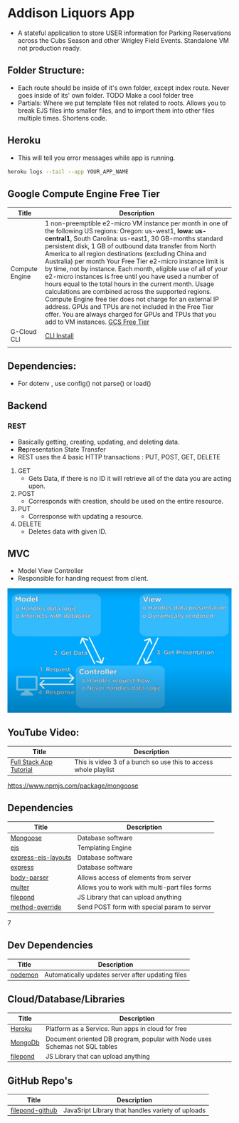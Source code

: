 # Addison Liquors App
- A stateful application to store USER information for Parking Reservations across the Cubs Season and other Wrigley Field Events. Standalone VM not production ready.

## Folder Structure:
- Each route should be inside of it's own folder, except index route. Never goes inside of its' own folder.
TODO Make a cool folder tree
- Partials: Where we put template files not related to roots. Allows you to break EJS files into smaller files, and to import them into other files multiple times. Shortens code.

## Heroku
- This will tell you error messages while app is running. 
``` bash
heroku logs --tail --app YOUR_APP_NAME
```

## Google Compute Engine Free Tier
|Title|Description|
|---------------|-----------|
|Compute Engine	| 1 non-preemptible e2-micro VM instance per month in one of the following US regions: Oregon: us-west1, <b>Iowa: us-central1</b>, South Carolina: us-east1, 30 GB-months standard persistent disk, 1 GB of outbound data transfer from North America to all region destinations (excluding China and Australia) per month Your Free Tier e2-micro instance limit is by time, not by instance. Each month, eligible use of all of your e2-micro instances is free until you have used a number of hours equal to the total hours in the current month. Usage calculations are combined across the supported regions. Compute Engine free tier does not charge for an external IP address. GPUs and TPUs are not included in the Free Tier offer. You are always charged for GPUs and TPUs that you add to VM instances. [GCS Free Tier](https://cloud.google.com/free/docs/free-cloud-features?utm_source=google&utm_medium=email&utm_content=OrigamiC2e&utm_campaign=OrigamiC2#free-tier-usage-limits)|
|G-Cloud CLI    |[CLI Install](https://cloud.google.com/sdk/docs/install)|
||


## Dependencies:
- For dotenv , use config() not parse() or load()

## Backend
### REST
- Basically getting, creating, updating, and deleting data.
- <b>Re</b>presentation State Transfer
- REST uses the 4 basic HTTP transactions : PUT, POST, GET, DELETE
1. GET
    - Gets Data, if there is no ID it will retrieve all of the data you are acting upon.
2. POST
    - Corresponds with creation, should be used on the entire resource.
3. PUT
    - Corresponse with updating a resource.
4. DELETE
    - Deletes data with given ID.
## MVC
- Model View Controller
- Responsible for handing request from client.

![MVC](images/mvc.png)



## YouTube Video:
| Title                                            | Description                                                       |
| ------------------------------------------------ | ----------------------------------------------------------------- |
| [Full Stack App Tutorial](https://www.youtube.com/watch?v=6sUbt-Qp6Pg&list=PLZlA0Gpn_vH8jbFkBjOuFjhxANC63OmXM&index=3) | This is video 3 of a bunch so use this to access whole playlist                       |
https://www.npmjs.com/package/mongoose


## Dependencies
| Title                                                             | Description                                                 |
|-------------------------------------------------------------------|-------------------------------------------------------------|
| [Mongoose](https://www.npmjs.com/package/mongoose)                | Database software                                           |
| [ejs](https://www.npmjs.com/package/mongoose)                     | Templating Engine                                           |
| [express-ejs-layouts]()                                           | Database software                                           |
| [express]()     | Database software                               |                                                             |
| [body-parser](https://www.npmjs.com/package/body-parser)          | Allows access of elements from server                       |
| [multer](https://www.npmjs.com/package/multer)                    | Allows you to work with multi-part files forms              | 
| [filepond](https://pqina.nl/filepond/)                            | JS Library that can upload anything                         |
| [method-override](https://www.npmjs.com/package/method-override)  | Send POST form with special param to server                 |

7

## Dev Dependencies
| Title                                                  | Description                                                 |
|--------------------------------------------------------|-------------------------------------------------------------|
| [nodemon]()                                            | Automatically updates server after updating files           |

## Cloud/Database/Libraries
| Title                                                  | Description                                                                   |
|--------------------------------------------------------|-------------------------------------------------------------------------------|
| [Heroku](https://dashboard.heroku.com/apps)            | Platform as a Service. Run apps in cloud for free                             |
| [MongoDb](https://www.mongodb.com/)                    | Document oriented DB program, popular with Node uses Schemas not SQL tables   |
| [filepond](https://pqina.nl/filepond/)                 | JS Library that can upload anything                                           |

## GitHub Repo's
| Title                                                  | Description                                                 |
|--------------------------------------------------------|-------------------------------------------------------------|
|[filepond-github](https://github.com/pqina/filepond)    | JavaSript Library that handles variety of uploads           |
